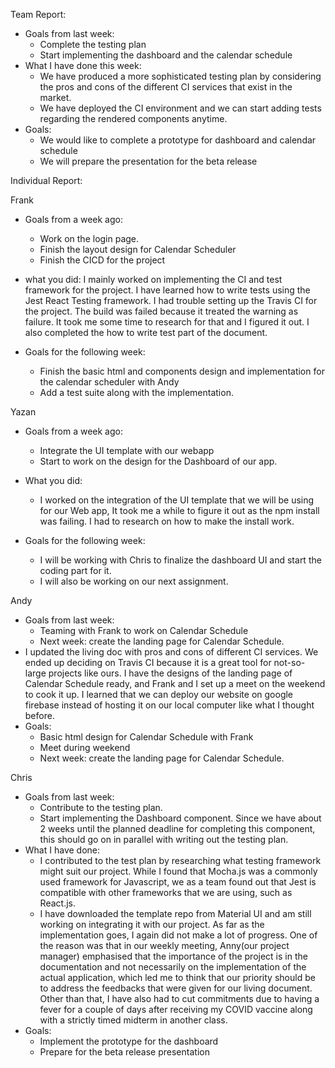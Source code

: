 Team Report: 
- Goals from last week: 
  - Complete the testing plan
  - Start implementing the dashboard and the calendar schedule
- What I have done this week:  
  - We have produced a more sophisticated testing plan by considering the pros and cons of the different CI services that exist in the market.
  - We have deployed the CI environment and we can start adding tests regarding the rendered components anytime.
- Goals:
  - We would like to complete a prototype for dashboard and calendar schedule
  - We will prepare the presentation for the beta release

Individual Report:

Frank
- Goals from a week ago: 
  - Work on the login page.
  - Finish the layout design for Calendar Scheduler
  - Finish the CICD for the project
- what you did:
I mainly worked on implementing the CI and test framework for the project. I have learned how to write tests using the Jest React Testing framework. I had trouble setting up the Travis CI for the project. The build was failed because it treated the warning as failure. It took me some time to research for that and I figured it out. I also completed the how to write test part of the document.

- Goals for the following week: 
  - Finish the basic html and components design and implementation for the calendar scheduler with Andy
  - Add a test suite along with the implementation.

Yazan
- Goals from a week ago:
  - Integrate the UI template with our webapp
  - Start to work on the design for the Dashboard of our app. 
  
- What you did:
  - I worked on the integration of the UI template that we will be using for our Web app, It took me a while to figure it out as the npm install was failing. I had to research on how to make the install work.

- Goals for the following week:
  - I will be working with Chris to finalize the dashboard UI and start the coding part for it.
  - I will also be working on our next assignment.

Andy
- Goals from last week: 
  - Teaming with Frank to work on Calendar Schedule
  - Next week: create the landing page for Calendar Schedule.
- I updated the living doc with pros and cons of different CI services. We ended up deciding on Travis CI because it is a great tool for not-so-large projects like ours. I have the designs of the landing page of Calendar Schedule ready, and Frank and I set up a meet on the weekend to cook it up. I learned that we can deploy our website on google firebase instead of hosting it on our local computer like what I thought before.
- Goals:
  - Basic html design for Calendar Schedule with Frank
  - Meet during weekend
  - Next week: create the landing page for Calendar Schedule.


Chris
- Goals from last week:
  - Contribute to the testing plan.
  - Start implementing the Dashboard component. Since we have about 2 weeks until the planned deadline for completing this component, this should go on in parallel with writing out the testing plan.
- What I have done:
  - I contributed to the test plan by researching what testing framework might suit our project. While I found that Mocha.js was a commonly used framework for Javascript, we as a team found out that Jest is compatible with other frameworks that we are using, such as React.js.
  - I have downloaded the template repo from Material UI and am still working on integrating it with our project. As far as the implementation goes, I again did not make a lot of progress. One of the reason was that in our weekly meeting, Anny(our project manager) emphasised that the importance of the project is in the documentation and not necessarily on the implementation of the actual application, which led me to think that our priority should be to address the feedbacks that were given for our living document. Other than that, I have also had to cut commitments due to having a fever for a couple of days after receiving my COVID vaccine along with a strictly timed midterm in another class.
- Goals:
  - Implement the prototype for the dashboard
  - Prepare for the beta release presentation 
